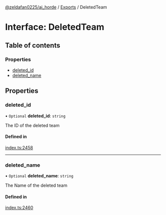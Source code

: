 [@zeldafan0225/ai_horde](../README.md) / [Exports](../modules.md) / DeletedTeam

# Interface: DeletedTeam

## Table of contents

### Properties

- [deleted\_id](DeletedTeam.md#deleted_id)
- [deleted\_name](DeletedTeam.md#deleted_name)

## Properties

### deleted\_id

• `Optional` **deleted\_id**: `string`

The ID of the deleted team

#### Defined in

[index.ts:2458](https://github.com/ZeldaFan0225/ai_horde/blob/4b01aad/index.ts#L2458)

___

### deleted\_name

• `Optional` **deleted\_name**: `string`

The Name of the deleted team

#### Defined in

[index.ts:2460](https://github.com/ZeldaFan0225/ai_horde/blob/4b01aad/index.ts#L2460)
